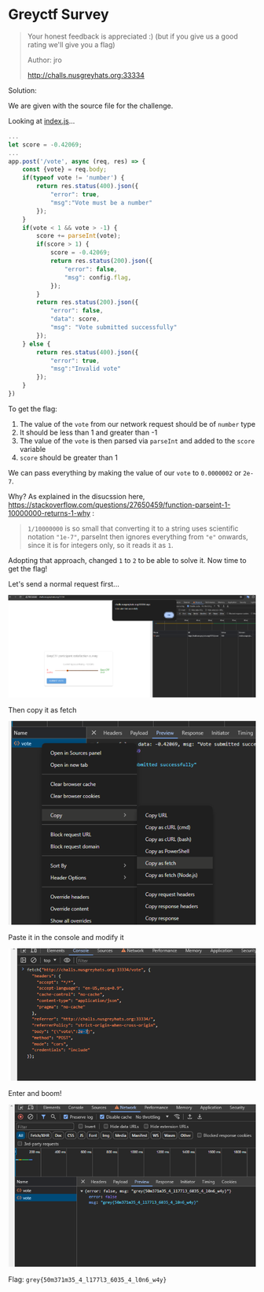 # Greyctf Survey

> Your honest feedback is appreciated :) (but if you give us a good rating we'll give you a flag)
> 
> Author: jro
> 
> http://challs.nusgreyhats.org:33334

Solution:

We are given with the source file for the challenge.

Looking at [index.js](index.js)...

```javascript
...
let score = -0.42069;
...
app.post('/vote', async (req, res) => {
    const {vote} = req.body;
    if(typeof vote != 'number') {
        return res.status(400).json({
            "error": true,
            "msg":"Vote must be a number"
        });
    }
    if(vote < 1 && vote > -1) {
        score += parseInt(vote);
        if(score > 1) {
            score = -0.42069;
            return res.status(200).json({
                "error": false,
                "msg": config.flag,
            });
        }
        return res.status(200).json({
            "error": false,
            "data": score,
            "msg": "Vote submitted successfully"
        });
    } else {
        return res.status(400).json({
            "error": true,
            "msg":"Invalid vote"
        });
    }
})
```

To get the flag:
1. The value of the `vote` from our network request should be of `number` type
2. It should be less than 1 and greater than -1
3. The value of the `vote` is then parsed via `parseInt` and added to the `score` variable
4. `score` should be greater than 1

We can pass everything by making the value of our `vote` to `0.0000002` or `2e-7`.

Why? As explained in the disucssion here, https://stackoverflow.com/questions/27650459/function-parseint-1-10000000-returns-1-why :
> `1/10000000` is so small that converting it to a string uses scientific notation `"1e-7"`, parseInt then ignores everything from `"e"` onwards, since it is for integers only, so it reads it as `1`.

Adopting that approach, changed `1` to `2` to be able to solve it. Now time to get the flag!

Let's send a normal request first...

![image](images/1.png)

Then copy it as fetch

![image](images/2.png)

Paste it in the console and modify it

![image](images/3.png)

Enter and boom!

![image](images/4.png)

Flag: `grey{50m371m35_4_l177l3_6035_4_l0n6_w4y}`